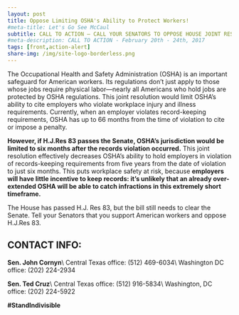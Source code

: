 ```yaml
---
layout: post
title: Oppose Limiting OSHA's Ability to Protect Workers!
#meta-title: Let's Go See McCaul
subtitle: CALL TO ACTION – CALL YOUR SENATORS TO OPPOSE HOUSE JOINT RESOLUTION 83!
#meta-description: CALL TO ACTION - February 20th - 24th, 2017
tags: [front,action-alert]
share-img: /img/site-logo-borderless.png
---
```

The Occupational Health and Safety Administration (OSHA) is an important safeguard for American workers. Its regulations don’t just apply to those whose jobs require physical labor—nearly all Americans who hold jobs are protected by OSHA regulations. This joint resolution would limit OSHA’s ability to cite employers who violate workplace injury and illness requirements. Currently, when an employer violates record-keeping requirements, OSHA has up to 66 months from the time of violation to cite or impose a penalty.

**However, if H.J.Res 83 passes the Senate, OSHA’s jurisdiction would be limited to six months after the records violation occurred.** This joint resolution effectively decreases OSHA’s ability to hold employers in violation of records-keeping requirements from five years from the date of violation to just six months. This puts workplace safety at risk, because **employers will have little incentive to keep records: it’s unlikely that an already over-extended OSHA will be able to catch infractions in this extremely short timeframe.**

The House has passed H.J. Res 83, but the bill still needs to clear the Senate. Tell your Senators that you support American workers and oppose H.J.Res 83.

## CONTACT INFO:

**Sen. John Cornyn**\\
Central Texas office: (512) 469-6034\\
Washington DC office: (202) 224-2934

**Sen. Ted Cruz**\\
Central Texas office: (512) 916-5834\\
Washington, DC office: (202) 224-5922

**#StandIndivisible**
